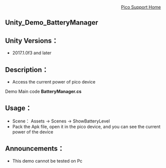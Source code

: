 <p align="right"><a href="https://github.com/PicoSupport/PicoSupport" target="_blank">Pico Support Home</a></p>

## Unity_Demo_BatteryManager

## Unity Versions：
- 2017.1.0f3 and later

## Description：

- Access the current power of pico device

Demo Main code **BatteryManager.cs**


## Usage：
- Scene： Assets -> Scenes -> ShowBatteryLevel
- Pack the Apk file, open it in the pico device, and you can see the current power of the device

## Announcements：
- This demo cannot be tested on Pc

